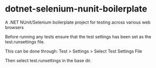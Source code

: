 # dotnet-selenium-nunit-boilerplate
A .NET NUnit/Selenium boilerplate project for testing across various web browsers

Before running any tests ensure that the test settings has been set as the test.runsettings file.

This can be done through: Test > Settings > Select Test Settings File

Then select test.runsettings in the base dir.
